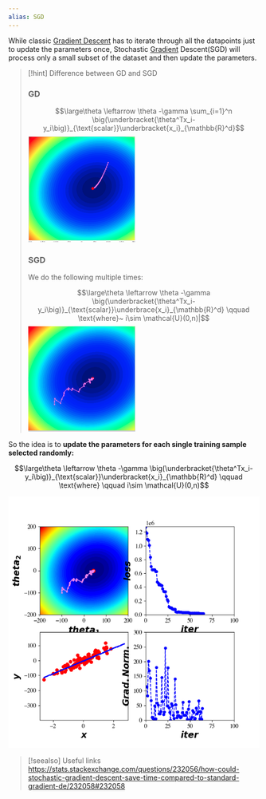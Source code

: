 ```yaml
---
alias: SGD
---
```


While classic [Gradient Descent](Gradient%20Descent.md) has to iterate through all the datapoints just to update the parameters once, Stochastic [Gradient](Gradient.md) Descent(SGD) will process only a small subset of the dataset and then update the parameters.

> [!hint] Difference between GD and SGD
> ### GD
> $$\large\theta \leftarrow  \theta -\gamma \sum_{i=1}^n \big(\underbracket{\theta^Tx_i- y_i\big)}_{\text{scalar}}\underbracket{x_i}_{\mathbb{R}^d}$$
> ![](../z_images/Pasted%20image%2020230525171924.png)
> ### SGD
> We do the following multiple times:
> 
> $$\large\theta \leftarrow  \theta -\gamma  \big(\underbracket{\theta^Tx_i- y_i\big)}_{\text{scalar}}\underbrace{x_i}_{\mathbb{R}^d} \qquad \text{where}~ i\sim \mathcal{U}(0,n)|$$
> ![](../z_images/Pasted%20image%2020230525172014.png)


So the idea is to **update the parameters for each single training sample selected randomly:**

$$\large\theta \leftarrow  \theta -\gamma  \big(\underbracket{\theta^Tx_i- y_i\big)}_{\text{scalar}}\underbracket{x_i}_{\mathbb{R}^d} \qquad \text{where} \qquad  i\sim \mathcal{U}(0,n)$$

![](../z_images/Pasted%20image%2020230525165800.png)


> [!seealso] Useful links
> https://stats.stackexchange.com/questions/232056/how-could-stochastic-gradient-descent-save-time-compared-to-standard-gradient-de/232058#232058
